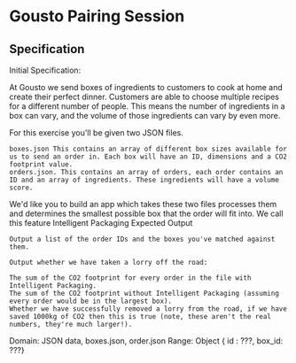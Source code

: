 # Gousto Pairing Session

## Specification

Initial Specification:

At Gousto we send boxes of ingredients to customers to cook at home and create their perfect dinner. Customers are able to choose multiple recipes for a different number of people. This means the number of ingredients in a box can vary, and the volume of those ingredients can vary by even more.

For this exercise you'll be given two JSON files.

    boxes.json This contains an array of different box sizes available for us to send an order in. Each box will have an ID, dimensions and a CO2 footprint value.
    orders.json. This contains an array of orders, each order contains an ID and an array of ingredients. These ingredients will have a volume score.

We'd like you to build an app which takes these two files processes them and determines the smallest possible box that the order will fit into. We call this feature Intelligent Packaging
Expected Output

    Output a list of the order IDs and the boxes you've matched against them.

    Output whether we have taken a lorry off the road:

    The sum of the CO2 footprint for every order in the file with Intelligent Packaging.
    The sum of the CO2 footprint without Intelligent Packaging (assuming every order would be in the largest box).
    Whether we have successfully removed a lorry from the road, if we have saved 1000kg of CO2 then this is true (note, these aren't the real numbers, they're much larger!).


Domain: JSON data, boxes.json, order.json
Range: Object { id : ???, box_id: ???}
